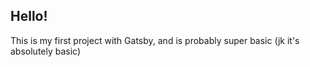 ## Hello!

This is my first project with Gatsby, and is probably super basic (jk it's absolutely basic)
